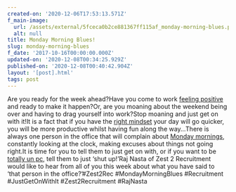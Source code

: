 ```yaml
---
created-on: '2020-12-06T17:53:13.571Z'
f_main-image:
  url: /assets/external/5fceca0b2ce881367ff115af_monday-morning-blues.png
  alt: null
title: Monday Morning Blues!
slug: monday-morning-blues
f_date: '2017-10-16T00:00:00.000Z'
updated-on: '2020-12-08T00:34:25.929Z'
published-on: '2020-12-08T00:40:42.904Z'
layout: '[post].html'
tags: post
---
```


Are you ready for the week ahead?Have you come to work [feeling positive](#) and ready to make it happen?Or, are you moaning about the weekend being over and having to drag yourself into work?Stop moaning and just get on with it!It is a fact that if you have the [right mindset](#) your day will go quicker, you will be more productive whilst having fun along the way…There is always one person in the office that will complain about [Monday mornings](#), constantly looking at the clock, making excuses about things not going right.It is time for you to tell them to just get on with, or if you want to be [totally un pc](#), tell them to just ‘shut up!’Raj Nasta of Zest 2 Recruitment would like to hear from all of you this week about what you have said to ‘that person in the office?’#Zest2Rec #MondayMorningBlues #Recruitment #JustGetOnWithIt #Zest2Recruitment #RajNasta
